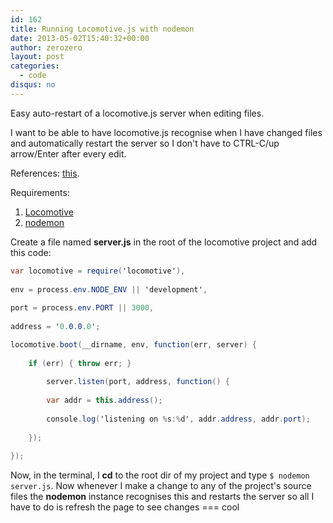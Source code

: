 ```yaml
---
id: 162
title: Running Locomotive.js with nodemon
date: 2013-05-02T15:40:32+00:00
author: zerozero
layout: post
categories:
  - code
disqus: no
---
```

Easy auto-restart of a locomotive.js server when editing files.

I want to be able to have locomotive.js recognise when I have changed files and automatically restart the server so I don't have to CTRL-C/up arrow/Enter after every edit.

References: <a href="http://jonathanmh.com/running-locomotive-js-with-node-dev/" target="_blank">this</a>.
  
Requirements:

  1. <a href="http://locomotivejs.org" target="_blank">Locomotive</a> 
  2. [nodemon](https://github.com/remy/nodemon)

Create a file named **server.js** in the root of the locomotive project and add this code:
  
```csharp
var locomotive = require('locomotive'),
          
env = process.env.NODE_ENV || 'development',
          
port = process.env.PORT || 3000,
          
address = '0.0.0.0';

locomotive.boot(__dirname, env, function(err, server) {
      
	if (err) { throw err; }
      
		server.listen(port, address, function() {
        
		var addr = this.address();
        
		console.log('listening on %s:%d', addr.address, addr.port);
      
	});
  
});
```

Now, in the terminal, I **cd** to the root dir of my project and type `$ nodemon server.js`. Now whenever I make a change to any of the project's source files the **nodemon** instance recognises this and restarts the server so all I have to do is refresh the page to see changes === cool

